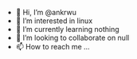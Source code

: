 - 👋 Hi, I’m @ankrwu
- 👀 I’m interested in linux
- 🌱 I’m currently learning nothing
- 💞️ I’m looking to collaborate on null
- 📫 How to reach me ...

<!---
ankrwu/ankrwu is a ✨ special ✨ repository because its `README.md` (this file) appears on your GitHub profile.
You can click the Preview link to take a look at your changes.
--->
